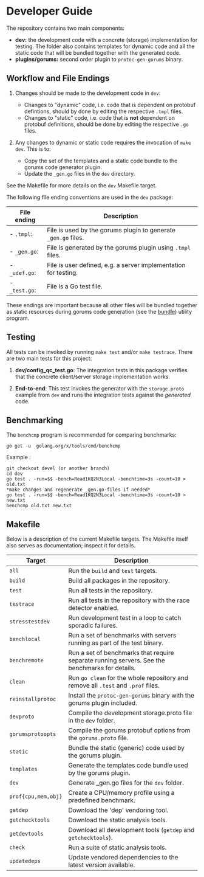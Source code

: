 # Developer Guide

The repository contains two main components:

* **dev:** the development code with a concrete (storage) implementation for
  testing. The folder also contains templates for dynamic code and all the
  static code that will be bundled together with the generated code.
* **plugins/gorums:** second order plugin to `protoc-gen-gorums` binary.

## Workflow and File Endings

1. Changes should be made to the development code in `dev`:
	* Changes to "dynamic" code, i.e. code that is dependent on protobuf
	  defintions, should by done by editing the respective `.tmpl` files.
	* Changes to "static" code, i.e. code that is **not** dependent on
	  protobuf definitions, should be done by editing the respective `.go`
	  files.

2. Any changes to dynamic or static code requires the invocation of `make dev`.
   This is to:
	* Copy the set of the templates and a static code bundle to the gorums
	  code generator plugin.
	* Update the `_gen.go` files in the `dev` directory.

See the Makefile for more details on the `dev` Makefile target.

The following file ending conventions are used in the `dev` package:

| File ending	| Description								|
|---------------|-----------------------------------------------------------------------|
| - `.tmpl`: 	| File is used by the gorums plugin to generate `_gen.go` files. 	|
| - `_gen.go`: 	| File is generated by the gorums plugin using `.tmpl` files.		|
| - `_udef.go`:	| File is user defined, e.g. a server implementation for testing. 	|
| - `_test.go`:	| File is a Go test file. 						|

These endings are important because all other files will be bundled together as
static resources during gorums code generation (see the
[bundle](https://github.com/relab/gorums/tree/master/cmd/bundle)) utility
program.

## Testing

All tests can be invoked by running ```make test``` and/or ```make testrace```.
There are two main tests for this project:

1. **dev/config_qc_test.go**: The integration tests in this package
   verifies that the concrete client/server storage implementation works.

2. **End-to-end**: This test invokes the generator with the ```storage.proto```
   example from ```dev``` and runs the integration tests against the
   *generated* code.

## Benchmarking

The ```benchcmp``` program is recommended for comparing benchmarks:

```shell
go get -u  golang.org/x/tools/cmd/benchcmp
```

Example :

```shell
git checkout devel (or another branch)
cd dev
go test . -run=$$ -bench=Read1KQ2N3Local -benchtime=3s -count=10 > old.txt
*make changes and regenerate _gen.go-files if needed*
go test . -run=$$ -bench=Read1KQ2N3Local -benchtime=3s -count=10 > new.txt
benchcmp old.txt new.txt
```

## Makefile

Below is a description of the current Makefile targets.
The Makefile itself also serves as documentation; inspect it for details.

| Target 		| Description 											|
|-----------------------|-----------------------------------------------------------------------------------------------|
| `all` 		| Run the `build` and `test` targets.								|
| `build` 		| Build all packages in the repository.								|
| `test` 		| Run all tests in the repository.								|
| `testrace` 		| Run all tests in the repository with the race detector enabled.				|
| `stresstestdev` 	| Run development test in a loop to catch sporadic failures.					|
| `benchlocal` 		| Run a set of benchmarks with servers running as part of the test binary.			|
| `benchremote` 	| Run a set of benchmarks that require separate running servers. See the benchmarks for details.|
| `clean` 		| Run `go clean` for the whole repository and remove all `.test` and `.prof` files. 		|
| `reinstallprotoc` 	| Install the `protoc-gen-gorums` binary with the gorums plugin included.			|
| `devproto` 		| Compile the development storage.proto file in the `dev` folder.				|
| `gorumsprotoopts` 	| Compile the gorums protobuf options from the `gorums.proto` file.				|
| `static` 		| Bundle the static (generic) code used by the gorums plugin.					|
| `templates` 		| Generate the templates code bundle used by the gorums plugin.					|
| `dev` 		| Generate _gen.go files for the `dev` folder. 							|
| `prof{cpu,mem,obj}` 	| Create a CPU/memory profile using a predefined benchmark. 					|
| `getdep` 		| Download the 'dep' vendoring tool.								|
| `getchecktools` 	| Download the static analysis tools.								|
| `getdevtools` 	| Download all development tools (`getdep` and `getchecktools`).				|
| `check` 		| Run a suite of static analysis tools.								|
| `updatedeps` 		| Update vendored dependencies to the latest version available. 				|
